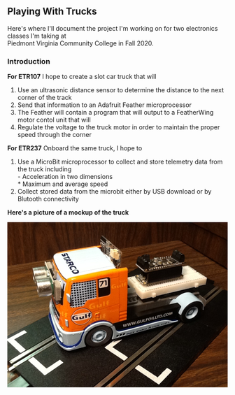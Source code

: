 ## Playing With Trucks
Here's where I'll document the project I'm working on for two electronics classes I'm taking at  
Piedmont Virginia Community College in Fall 2020.

### Introduction

**For ETR107**
I hope to create a slot car truck that will
  1. Use an ultrasonic distance sensor to determine the distance to the next corner of the track
  2. Send that information to an Adafruit Feather microprocessor
  3. The Feather will contain a program that will output to a FeatherWing motor contol unit that will
  4. Regulate the voltage to the truck motor in order to maintain the proper speed through the corner

**For ETR237**
Onboard the same truck, I hope to
  1. Use a MicroBit microprocessor to collect and store telemetry data from the truck including  
    - Acceleration in two dimensions  
    * Maximum and average speed
  2. Collect stored data from the microbit either by USB download or by Blutooth connectivity

**Here's a picture of a mockup of the truck**

![A mockup of the project truck!](https://github.com/dougbrown1048/ETR107-Final-Project/blob/main/Pictures/Truck%2002.JPG "This is rollover text.")

